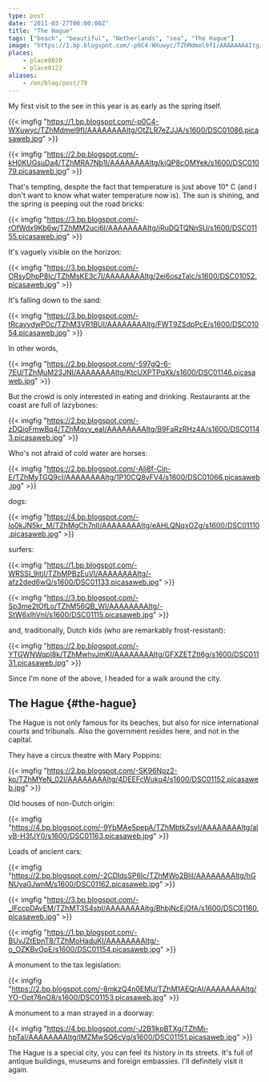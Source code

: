 ```yaml
---
type: post
date: "2011-03-27T00:00:00Z"
title: "The Hague"
tags: ["beach", "beautiful", "Netherlands", "sea", "The Hague"]
image: "https://1.bp.blogspot.com/-p0C4-WXuwyc/TZhMdmel9fI/AAAAAAAAItg/OtZLR7eZJJA/s1600/DSC01086.picasaweb.jpg"
places:
    - place0020
    - place0122
aliases:
    - /en/blog/post/79
---
```


My first visit to the see in this year is as early as the spring itself.

{{< imgfig "https://1.bp.blogspot.com/-p0C4-WXuwyc/TZhMdmel9fI/AAAAAAAAItg/OtZLR7eZJJA/s1600/DSC01086.picasaweb.jpg" >}}

{{< imgfig "https://2.bp.blogspot.com/-kH0KUGsuDa4/TZhMRA7Nb1I/AAAAAAAAItg/kjQP8cOMYek/s1600/DSC01079.picasaweb.jpg" >}}

<!--more-->

That's tempting, despite the fact that temperature is just above 10° C (and I don't want to know what water temperature now is). The sun is shining, and the spring is peeping out the road bricks:

{{< imgfig "https://3.bp.blogspot.com/-rOfWdx9Kb6w/TZhMM2ucj6I/AAAAAAAAItg/iRuDQTQNnSU/s1600/DSC01155.picasaweb.jpg" >}}

It's vaguely visible on the horizon:

{{< imgfig "https://3.bp.blogspot.com/-ORsyDhpP8Ic/TZhMsKE3c7I/AAAAAAAAItg/2ei6oszTalc/s1600/DSC01052.picasaweb.jpg" >}}

It's falling down to the sand:

{{< imgfig "https://3.bp.blogspot.com/-tRcavydwPOc/TZhM3VR1BUI/AAAAAAAAItg/FWT9ZSdpPcE/s1600/DSC01054.picasaweb.jpg" >}}

In other words,

{{< imgfig "https://2.bp.blogspot.com/-597gQ-6-7EU/TZhMuM23JNI/AAAAAAAAItg/KtcUXPTPqXk/s1600/DSC01146.picasaweb.jpg" >}}

But the crowd is only interested in eating and drinking. Restaurants at the coast are full of lazybones:

{{< imgfig "https://2.bp.blogspot.com/-zDQioFmwBq4/TZhMqvy_eaI/AAAAAAAAItg/B9FaRzRHz4A/s1600/DSC01143.picasaweb.jpg" >}}

Who's not afraid of cold water are horses:

{{< imgfig "https://2.bp.blogspot.com/-Alj8f-Cin-E/TZhMyTGQ9cI/AAAAAAAAItg/1P10CQ8vFV4/s1600/DSC01066.picasaweb.jpg" >}}

dogs:

{{< imgfig "https://4.bp.blogspot.com/-Io0kJN5kr_M/TZhMgCh7nII/AAAAAAAAItg/eAHLQNqxOZg/s1600/DSC01110.picasaweb.jpg" >}}

surfers:

{{< imgfig "https://1.bp.blogspot.com/-WRSSI_9itjI/TZhMPBzEuVI/AAAAAAAAItg/-afz2ded6wQ/s1600/DSC01133.picasaweb.jpg" >}}

{{< imgfig "https://3.bp.blogspot.com/-Sp3me2tOfLo/TZhM56QB_WI/AAAAAAAAItg/-StW6xIhVnI/s1600/DSC01115.picasaweb.jpg" >}}

and, traditionally, Dutch kids (who are remarkably frost-resistant):

{{< imgfig "https://2.bp.blogspot.com/-YTGWNWqpl8k/TZhMwhvJmKI/AAAAAAAAItg/GFXZETZtI6g/s1600/DSC01131.picasaweb.jpg" >}}

Since I'm none of the above, I headed for a walk around the city.

## The Hague {#the-hague}

The Hague is not only famous for its beaches, but also for nice international courts and tribunals. Also the government resides here, and not in the capital.

They have a circus theatre with Mary Poppins:

{{< imgfig "https://2.bp.blogspot.com/-SK96Npz2-ko/TZhMYeN_02I/AAAAAAAAItg/4DEEFcWuku4/s1600/DSC01152.picasaweb.jpg" >}}

Old houses of non-Dutch origin:

{{< imgfig "https://4.bp.blogspot.com/-9YbMAe5pepA/TZhMbtkZsvI/AAAAAAAAItg/alvB-H3fJY0/s1600/DSC01163.picasaweb.jpg" >}}

Loads of ancient cars:

{{< imgfig "https://2.bp.blogspot.com/-2CDIdsSP6Ic/TZhMWo2BIiI/AAAAAAAAItg/hGNUya0JwnM/s1600/DSC01162.picasaweb.jpg" >}}

{{< imgfig "https://3.bp.blogspot.com/-_IFccpDAvEM/TZhMT3S4sbI/AAAAAAAAItg/BhbjNcEjOfA/s1600/DSC01160.picasaweb.jpg" >}}

{{< imgfig "https://1.bp.blogspot.com/-BUvJZtEbnT8/TZhMoHaduKI/AAAAAAAAItg/-o_OZKBvOpE/s1600/DSC01154.picasaweb.jpg" >}}

A monument to the tax legislation:

{{< imgfig "https://2.bp.blogspot.com/-8mkzQ4n0EMU/TZhM1AEQrAI/AAAAAAAAItg/YO-Opt76nO8/s1600/DSC01153.picasaweb.jpg" >}}

A monument to a man strayed in a doorway:

{{< imgfig "https://4.bp.blogspot.com/-J2B1lkpBTXg/TZhMi-hpTaI/AAAAAAAAItg/IMZMwSQ6cVg/s1600/DSC01151.picasaweb.jpg" >}}

The Hague is a special city, you can feel its history in its streets. It's full of antique buildings, museums and foreign embassies. I'll definitely visit it again.
